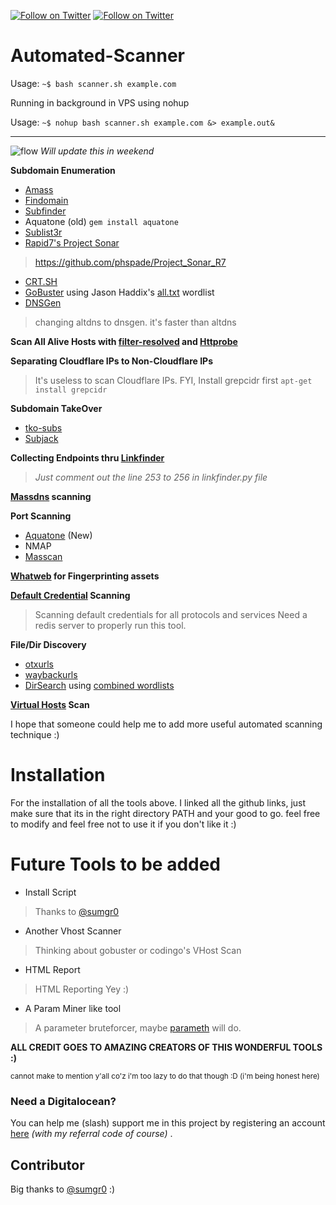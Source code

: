 [![Follow on Twitter](https://img.shields.io/twitter/follow/phspades.svg?logo=twitter)](https://twitter.com/phspades)
[![Follow on Twitter](https://img.shields.io/twitter/follow/sumgr0.svg?logo=twitter)](https://twitter.com/sumgr0)
# Automated-Scanner

Usage: `~$ bash scanner.sh example.com`

Running in background in VPS using nohup

Usage: `~$ nohup bash scanner.sh example.com &> example.out&`

----

![flow](https://raw.githubusercontent.com/phspade/Automated-Scanner/master/Flow.png)
*Will update this in weekend*

**Subdomain Enumeration**
* [Amass](https://github.com/OWASP/Amass) 
* [Findomain](https://github.com/Edu4rdSHL/findomain)
* [Subfinder](https://github.com/subfinder/subfinder)
* Aquatone (old) `gem install aquatone`
* [Sublist3r](https://github.com/aboul3la/Sublist3r)
* [Rapid7's Project Sonar](https://opendata.rapid7.com/sonar.fdns_v2/)
> https://github.com/phspade/Project_Sonar_R7
* [CRT.SH](https://crt.sh/)
* [GoBuster](https://github.com/OJ/gobuster) using Jason Haddix's [all.txt](https://gist.githubusercontent.com/jhaddix/86a06c5dc309d08580a018c66354a056/raw/96f4e51d96b2203f19f6381c8c545b278eaa0837/all.txt) wordlist
* [DNSGen](https://github.com/ProjectAnte/dnsgen)
>changing altdns to dnsgen. it's faster than altdns

**Scan All Alive Hosts with [filter-resolved](https://github.com/tomnomnom/hacks/tree/master/filter-resolved) and [Httprobe](https://github.com/tomnomnom/httprobe)**

**Separating Cloudflare IPs to Non-Cloudflare IPs**
>It's useless to scan Cloudflare IPs.
FYI, Install grepcidr first `apt-get install grepcidr`

**Subdomain TakeOver**
* [tko-subs](https://github.com/anshumanbh/tko-subs)
* [Subjack](https://github.com/haccer/subjack)

**Collecting Endpoints thru [Linkfinder](https://github.com/GerbenJavado/LinkFinder/)**
>*Just comment out the line 253 to 256 in linkfinder.py file*

**[Massdns](https://github.com/blechschmidt/massdns) scanning**

**Port Scanning**
* [Aquatone](https://github.com/michenriksen/aquatone) (New)
* NMAP
* [Masscan](https://github.com/robertdavidgraham/masscan)

**[Whatweb](https://github.com/urbanadventurer/WhatWeb) for Fingerprinting assets**

**[Default Credential](https://github.com/ztgrace/changeme) Scanning**
>Scanning default credentials for all protocols and services
>Need a redis server to properly run this tool.

**File/Dir Discovery**
* [otxurls](https://github.com/lc/otxurls)
* [waybackurls](https://github.com/tomnomnom/waybackurls)
* [DirSearch](https://github.com/maurosoria/dirsearch) using [combined wordlists](https://github.com/phspade/Combined-Wordlists)

**[Virtual Hosts](https://github.com/ffuf/ffuf) Scan**

I hope that someone could help me to add more useful automated scanning technique :)

# Installation

For the installation of all the tools above. I linked all the github links, just make sure that its in the right directory PATH and your good to go. feel free to modify and feel free not to use it if you don't like it :)

# Future Tools to be added
* Install Script
>Thanks to [@sumgr0](https://twitter.com/sumgr0)

* Another Vhost Scanner
>Thinking about gobuster or codingo's VHost Scan

* HTML Report
>HTML Reporting Yey :)

* A Param Miner like tool
>A parameter bruteforcer, maybe [parameth](https://github.com/mak-/parameth) will do.

**ALL CREDIT GOES TO AMAZING CREATORS OF THIS WONDERFUL TOOLS :)**

<sup>cannot make to mention y'all co'z i'm too lazy to do that though :D (i'm being honest here)</sup>

### Need a Digitalocean?

You can help me (slash) support me in this project by registering an account [here](https://m.do.co/c/9d633afb889b) *(with my referral code of course)* .

## Contributor

Big thanks to [@sumgr0](https://twitter.com/sumgr0) :)
